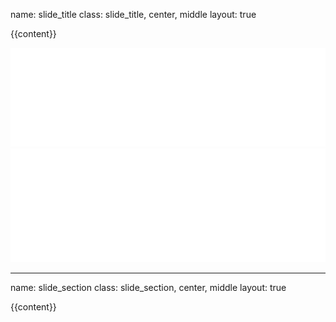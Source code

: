 name: slide_title
class: slide_title, center, middle
layout: true

{{content}}

<div class="slide_logos">
<img alt="nuieee-logo" src="assets/nuieee-logo.png">
<img alt="cs-logo" src="assets/computer-society-logo.svg">
</div>

---

name: slide_section
class: slide_section, center, middle
layout: true

{{content}}
